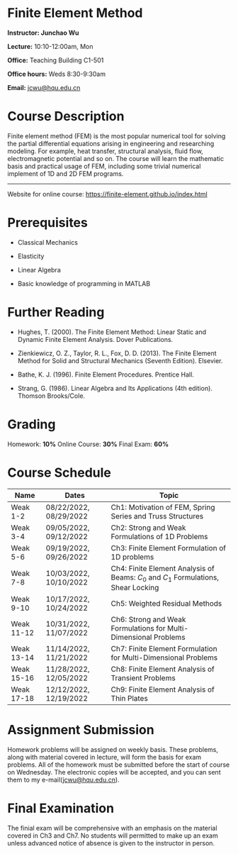 # Finite Element Method

**Instructor: Junchao Wu**

**Lecture:** 10:10-12:00am, Mon

**Office:** Teaching Building C1-501

**Office hours:** Weds 8:30-9:30am

**Email:** jcwu@hqu.edu.cn

# Course Description

Finite element method (FEM) is the most popular numerical tool for solving the partial differential equations arising in engineering and researching modeling. For example, heat transfer, structural analysis, fluid flow, electromagnetic potential and so on. The course will learn the mathematic basis and practical usage of FEM, including some trivial numerical implement of 1D and 2D FEM programs.

---

Website for online course: https://finite-element.github.io/index.html

# Prerequisites

- Classical Mechanics

- Elasticity

- Linear Algebra

- Basic knowledge of programming in MATLAB

# Further Reading

  - Hughes, T. (2000). The Finite Element Method: Linear Static and Dynamic Finite Element Analysis. Dover Publications.

  - Zienkiewicz, O. Z., Taylor, R. L., Fox, D. D. (2013). The Finite Element Method for Solid and Structural Mechanics (Seventh Edition). Elsevier.

  - Bathe, K. J. (1996). Finite Element Procedures. Prentice Hall.

  - Strang, G. (1986). Linear Algebra and Its Applications (4th edition). Thomson Brooks/Cole.





# **Grading**
  Homework: **10%**
  Online Course: **30%**
  Final Exam: **60%**

# Course Schedule

|Name|Dates|Topic|
| ---- | ---- | ---- |
|Weak 1-2|08/22/2022, 08/29/2022|Ch1: Motivation of FEM, Spring Series and Truss Structures|
|Weak 3-4|09/05/2022, 09/12/2022|Ch2: Strong and Weak Formulations of 1D Problems|
|Weak 5-6|09/19/2022, 09/26/2022|Ch3: Finite Element Formulation of 1D problems|
|Weak 7-8|10/03/2022, 10/10/2022|Ch4: Finite Element Analysis of Beams: $C_0$ and $C_1$ Formulations, Shear Locking|
|Weak 9-10|10/17/2022, 10/24/2022|Ch5: Weighted Residual Methods|
|Weak 11-12|10/31/2022, 11/07/2022|Ch6: Strong and Weak Formulations for Multi-Dimensional Problems|
|Weak 13-14|11/14/2022, 11/21/2022|Ch7: Finite Element Formulation for Multi-Dimensional Problems|
|Weak 15-16|11/28/2022, 12/05/2022|Ch8: Finite Element Analysis of Transient Problems|
|Weak 17-18|12/12/2022, 12/19/2022|Ch9: Finite Element Analysis of Thin Plates|


# **Assignment Submission**

Homework problems will be assigned on weekly basis. These problems, along with material covered in lecture, will form the basis for exam problems. All of the homework must be submitted before the start of course on Wednesday. The electronic copies will be accepted, and you can sent them to my e-mail(jcwu@hqu.edu.cn). 

# Final Examination

The finial exam will be comprehensive with an emphasis on the material covered in Ch3 and Ch7. No students will permitted to make up an exam unless advanced notice of absence is given to the instructor in person.